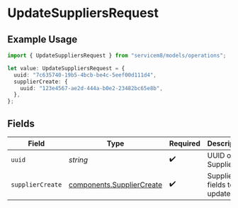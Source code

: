 # UpdateSuppliersRequest

## Example Usage

```typescript
import { UpdateSuppliersRequest } from "servicem8/models/operations";

let value: UpdateSuppliersRequest = {
  uuid: "7c635740-19b5-4bcb-be4c-5eef00d111d4",
  supplierCreate: {
    uuid: "123e4567-ae2d-444a-b0e2-23482bc65e8b",
  },
};
```

## Fields

| Field                                                                  | Type                                                                   | Required                                                               | Description                                                            |
| ---------------------------------------------------------------------- | ---------------------------------------------------------------------- | ---------------------------------------------------------------------- | ---------------------------------------------------------------------- |
| `uuid`                                                                 | *string*                                                               | :heavy_check_mark:                                                     | UUID of the Supplier                                                   |
| `supplierCreate`                                                       | [components.SupplierCreate](../../models/components/suppliercreate.md) | :heavy_check_mark:                                                     | Supplier fields to update                                              |